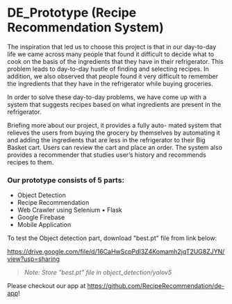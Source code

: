 # DE_Prototype (Recipe Recommendation System)

The inspiration that led us to choose this project is that in our day-to-day life we came across many people that found it difficult to decide what to cook on the basis of the ingredients that they have in their refrigerator. This problem leads to day-to-day hustle of finding and selecting recipes. In addition, we also observed that people found it very difficult to remember the ingredients that they have in the refrigerator while buying groceries.

In order to solve these day-to-day problems, we have come up with a system that suggests recipes based on what ingredients are present in the refrigerator. 

Briefing more about our project, it provides a fully auto- mated system that relieves the users from buying the grocery by themselves by automating it and adding the ingredients that are less in the refrigerator to their Big Basket cart. Users can review the cart and place an order. The system also provides a recommender that studies user’s history and recommends recipes to them.

### Our prototype consists of 5 parts:
- Object Detection
- Recipe Recommendation
- Web Crawler using Selenium • Flask
- Google Firebase
- Mobile Application

To test the Object detection part, download "best.pt" file from link below:

https://drive.google.com/file/d/16CaHwScpPdl3Z4Komamh2jqT2UG8ZJYN/view?usp=sharing



> _Note: Store "best.pt" file in object_detection/yolov5_



Please checkout our app at https://github.com/RecipeRecommendation/de-app!

